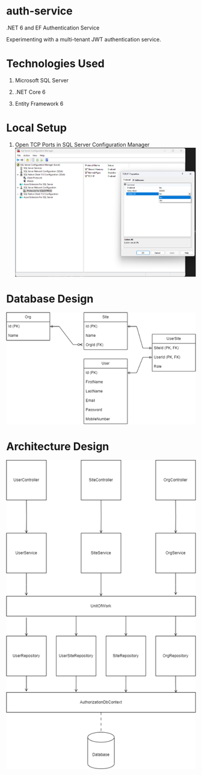 # auth-service
.NET 6 and EF Authentication Service

Experimenting with a multi-tenant JWT authentication service.

# Technologies Used

1. Microsoft SQL Server

2. .NET Core 6

3. Entity Framework 6

# Local Setup

1. Open TCP Ports in SQL Server Configuration Manager
![Entity Relationship Diagram](https://raw.githubusercontent.com/bdconnors/auth-service/main/Image/mssql1.png)

# Database Design
![Entity Relationship Diagram](https://raw.githubusercontent.com/bdconnors/auth-service/main/Image/erd.png)

# Architecture Design
![Architecture Diagram](https://raw.githubusercontent.com/bdconnors/auth-service/main/Image/design.png)

